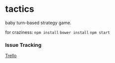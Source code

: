 # tactics #

baby turn-based strategy game.

for craziness:
`npm install`
`bower install`
`npm start`

### Issue Tracking ###

[Trello](https://trello.com/b/NJrNSEbw/tactics)